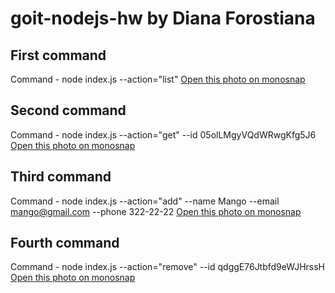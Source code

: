 # goit-nodejs-hw by Diana Forostiana 
## First command
Command - node index.js --action="list"
[Open this photo on monosnap](https://monosnap.com/file/mbpFRK1Fl9EFrGIrKfnDjXw4EbpxmP)
## Second command
Command - node index.js --action="get" --id 05olLMgyVQdWRwgKfg5J6
[Open this photo on monosnap](https://monosnap.com/file/OiEathmUcISEg3hcU7hmfUvSkPHFlp)
## Third command
Command - node index.js --action="add" --name Mango --email mango@gmail.com --phone 322-22-22
[Open this photo on monosnap](https://monosnap.com/file/7jJSPmtCddi2AKthHwF67GX3EwgcaP)
## Fourth command
Command - node index.js --action="remove" --id qdggE76Jtbfd9eWJHrssH
[Open this photo on monosnap](https://monosnap.com/file/qLrAfcAtYgsHFiKip404EpG9URW1dA)